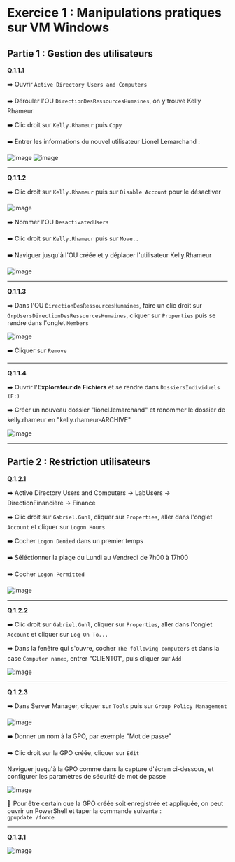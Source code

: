 # Exercice 1 : Manipulations pratiques sur VM Windows  
  
## Partie 1 : Gestion des utilisateurs  
  
**Q.1.1.1**  
  
➡️ Ouvrir `Active Directory Users and Computers`  
  
➡️ Dérouler l'OU `DirectionDesRessourcesHumaines`, on y trouve Kelly Rhameur  
  
➡️ Clic droit sur `Kelly.Rhameur` puis `Copy`  
  
➡️ Entrer les informations du nouvel utilisateur Lionel Lemarchand :  
  
![image](https://github.com/user-attachments/assets/72ef9b47-61f6-4fb0-a5ba-2162f1874960) ![image](https://github.com/user-attachments/assets/ec8f9423-8359-4712-9b87-84028ee4474a)  
  
----
**Q.1.1.2**  
  
➡️ Clic droit sur `Kelly.Rhameur` puis sur `Disable Account` pour le désactiver  
  
![image](https://github.com/user-attachments/assets/44f86264-11fb-4864-ae03-03f576037453)  
  
➡️ Nommer l'OU `DesactivatedUsers`  
  
➡️ Clic droit sur `Kelly.Rhameur` puis sur `Move..`  
  
➡️ Naviguer jusqu'à l'OU créée et y déplacer l'utilisateur Kelly.Rhameur  
  
![image](https://github.com/user-attachments/assets/1eabe648-0505-4917-8d29-4fc2f8382943)  
  
----
**Q.1.1.3**  
  
➡️ Dans l'OU `DirectionDesRessourcesHumaines`, faire un clic droit sur `GrpUsersDirectionDesRessourcesHumaines`, cliquer sur `Properties` puis se rendre dans l'onglet `Members`  
  
![image](https://github.com/user-attachments/assets/54141635-849b-431b-acc8-4d7e943d9c40)  
  
➡️ Cliquer sur `Remove`  
  
----
**Q.1.1.4**  
  
➡️ Ouvrir l'**Explorateur de Fichiers** et se rendre dans `DossiersIndividuels (F:)`  
  
➡️ Créer un nouveau dossier "lionel.lemarchand" et renommer le dossier de kelly.rhameur en "kelly.rhameur-ARCHIVE"  
  
![image](https://github.com/user-attachments/assets/6f89659a-2249-4cb2-9e5a-782632745b7a)  
  
----
## Partie 2 : Restriction utilisateurs  
  
**Q.1.2.1**  
  
➡️ Active Directory Users and Computers -> LabUsers -> DirectionFinancière -> Finance  
  
➡️ Clic droit sur `Gabriel.Guhl`, cliquer sur `Properties`, aller dans l'onglet `Account` et cliquer sur `Logon Hours`  
  
➡️ Cocher `Logon Denied` dans un premier temps  
  
➡️ Séléctionner la plage du Lundi au Vendredi de 7h00 à 17h00  
  
➡️ Cocher `Logon Permitted`  
  
![image](https://github.com/user-attachments/assets/b7f55a26-1dfa-428a-9abb-cee1da3343c5)  
  
---  
**Q.1.2.2**  
  
➡️ Clic droit sur `Gabriel.Guhl`, cliquer sur `Properties`, aller dans l'onglet `Account` et cliquer sur `Log On To...`  
  
➡️ Dans la fenêtre qui s'ouvre, cocher `The following computers` et dans la case `Computer name:`, entrer "CLIENT01", puis cliquer sur `Add`  
  
![image](https://github.com/user-attachments/assets/890a4b5e-c49f-43cb-b2ee-6ebf652e8289)  
  
----  
**Q.1.2.3**  
  
➡️ Dans Server Manager, cliquer sur `Tools` puis sur `Group Policy Management`  
  
![image](https://github.com/user-attachments/assets/6525b62e-a519-49e4-b0f6-30c08da16904)  
  
➡️ Donner un nom à la GPO, par exemple "Mot de passe"  
  
➡️ Clic droit sur la GPO créée, cliquer sur `Edit`  
  
Naviguer jusqu'à la GPO comme dans la capture d'écran ci-dessous, et configurer les paramètres de sécurité de mot de passe  
  
![image](https://github.com/user-attachments/assets/29babe96-9680-4a41-b21b-be5391d4b781)  
  
💾 Pour être certain que la GPO créée soit enregistrée et appliquée, on peut ouvrir un PowerShell et taper la commande suivante :   
`gpupdate /force`  
  
----  
**Q.1.3.1**
  
![image](https://github.com/user-attachments/assets/8dc9ca71-cfc6-4362-bd66-e5bf2e5ba5d7)  
  

  











  





